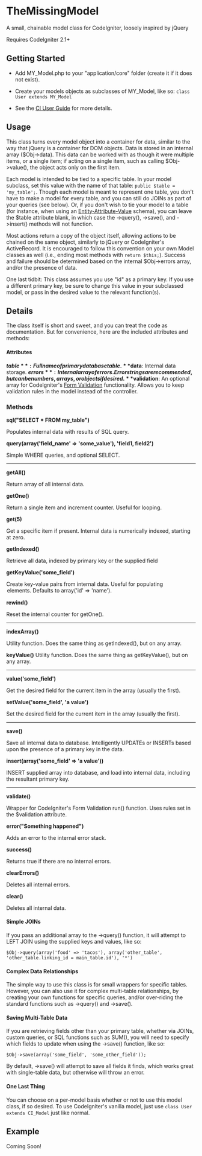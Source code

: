 TheMissingModel
===============

A small, chainable model class for CodeIgniter, loosely inspired by jQuery

Requires CodeIgniter 2.1+


Getting Started
---------------

- Add MY_Model.php to your "application/core" folder (create it if it does not exist).

- Create your models objects as subclasses of MY_Model, like so: ```class User extends MY_Model```

- See the [CI User Guide](http://ellislab.com/codeigniter/user-guide/general/creating_libraries.html) for more details.


Usage
-----

This class turns every model object into a container for data, similar to the way that jQuery is a container for DOM objects. Data is stored in an internal array ($Obj->data). This data can be worked with as though it were multiple items, or a single item; if acting on a single item, such as calling $Obj->value(), the object acts only on the first item.

Each model is intended to be tied to a specific table. In your model subclass, set this value with the name of that table: ```public $table = 'my_table';```. Though each model is meant to represent one table, you don't have to make a model for every table, and you can still do JOINs as part of your queries (see below). Or, if you don't wish to tie your model to a table (for instance, when using an [Entity-Attribute-Value](http://en.wikipedia.org/wiki/Entity%E2%80%93attribute%E2%80%93value_model) schema), you can leave the $table attribute blank, in which case the ->query(), ->save(), and ->insert() methods will not function.

Most actions return a copy of the object itself, allowing actions to be chained on the same object, similarly to jQuery or CodeIgniter's ActiveRecord. It is encouraged to follow this convention on your own Model classes as well (i.e., ending most methods with ```return $this;```). Success and failure should be determined based on the internal $Obj->errors array, and/or the presence of data.

One last tidbit: This class assumes you use "id" as a primary key. If you use a different primary key, be sure to change this value in your subclassed model, or pass in the desired value to the relevant function(s).


Details
-------

The class itself is short and sweet, and you can treat the code as documentation. But for convenience, here are the included attributes and methods:

#### Attributes ####

**$table**: Full name of primary database table.
**$data**: Internal data storage.
**$errors**: Internal array of errors. Error strings are recommended, but can be numbers, arrays, or objects if desired.
**$validation**: An optional array for CodeIgniter's [Form Validation](http://ellislab.com/codeigniter/user-guide/libraries/form_validation.html) functionality. Allows you to keep validation rules in the model instead of the controller.


### Methods ###

**sql("SELECT * FROM my_table")**

Populates internal data with results of SQL query.


**query(array('field_name' => 'some_value'), 'field1, field2')**

Simple WHERE queries, and optional SELECT.

- - -

**getAll()**

Return array of all internal data.


**getOne()**

Return a single item and increment counter. Useful for looping.


**get(5)**

Get a specific item if present. Internal data is numerically indexed, starting at zero.


**getIndexed()**

Retrieve all data, indexed by primary key or the supplied field


**getKeyValue('some_field')**

Create key-value pairs from internal data. Useful for populating <option> elements. Defaults to array('id' => 'name').


**rewind()**

Reset the internal counter for getOne().

- - -

**indexArray()**

Utility function. Does the same thing as getIndexed(), but on any array.


**keyValue()**
Utility function. Does the same thing as getKeyValue(), but on any array.

- - -

**value('some_field')**

Get the desired field for the current item in the array (usually the first).


**setValue('some_field', 'a value')**

Set the desired field for the current item in the array (usually the first).

- - -

**save()**

Save all internal data to database. Intelligently UPDATEs or INSERTs based upon the presence of a primary key in the data.


**insert(array('some_field' => 'a value'))**

INSERT supplied array into database, and load into internal data, including the resultant primary key.

- - -

**validate()**

Wrapper for CodeIgniter's Form Validation run() function. Uses rules set in the $validation attribute.


**error("Something happened")**

Adds an error to the internal error stack.


**success()**

Returns true if there are no internal errors.


**clearErrors()**

Deletes all internal errors.


**clear()**

Deletes all internal data.


#### Simple JOINs ####

If you pass an additional array to the ->query() function, it will attempt to LEFT JOIN using the supplied keys and values, like so:

```$Obj->query(array('food' => 'tacos'), array('other_table', 'other_table.linking_id = main_table.id'), '*')```


#### Complex Data Relationships ####

The simple way to use this class is for small wrappers for specific tables. However, you can also use it for complex multi-table relationships, by creating your own functions for specific queries, and/or over-riding the standard functions such as ->query() and ->save().


#### Saving Multi-Table Data ####

If you are retrieving fields other than your primary table, whether via JOINs, custom queries, or SQL functions such as SUM(), you will need to specify which fields to update when using the ->save() function, like so:

```$Obj->save(array('some_field', 'some_other_field'));```

By default, ->save() will attempt to save all fields it finds, which works great with single-table data, but otherwise will throw an error.


#### One Last Thing ####

You can choose on a per-model basis whether or not to use this model class, if so desired. To use CodeIgniter's vanilla model, just use ```class User extends CI_Model``` just like normal.


Example
-------

Coming Soon!
